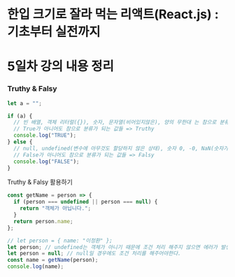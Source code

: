 # 한입 크기로 잘라 먹는 리액트(React.js) : 기초부터 실전까지

# 5일차 강의 내용 정리

### Truthy & Falsy

```javascript
let a = "";

if (a) {
  // 빈 배열, 객체 리터럴({}), 숫자, 문자열(비어있지않은), 양의 무한대 는 참으로 분류됨
  // True가 아니어도 참으로 분류가 되는 값들 => Truthy
  console.log("TRUE");
} else {
  // null, undefined(변수에 아무것도 할당하지 않은 상태), 숫자 0, -0, NaN(숫자가 아니다!), 빈 문자열
  // False가 아니어도 참으로 분류가 되는 값들 => Falsy
  console.log("FALSE");
}
```

Truthy & Falsy 활용하기

```javascript
const getName = person => {
  if (person === undefined || person === null) {
    return "객체가 아닙니다.";
  }
  return person.name;
};

// let person = { name: "이정환" };
let person; // undefined는 객체가 아니기 때문에 조건 처리 해주지 않으면 에러가 발생한다!
let person = null; // null일 경우에도 조건 처리를 해주어야한다.
const name = getName(person);
console.log(name);
```

```javascript
```

```javascript
```

```javascript
```

```javascript
```

```javascript
```

```javascript
```

```javascript
```

```javascript
```

```javascript
```

```javascript
```
